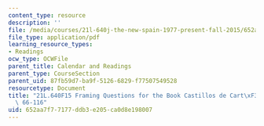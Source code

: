 ```yaml
---
content_type: resource
description: ''
file: /media/courses/21l-640j-the-new-spain-1977-present-fall-2015/652aa7f77177ddb3e205ca0d8e198007_MIT21L_640JF15_Cas2.pdf
file_type: application/pdf
learning_resource_types:
- Readings
ocw_type: OCWFile
parent_title: Calendar and Readings
parent_type: CourseSection
parent_uid: 87fb59d7-ba9f-5126-6829-f77507549528
resourcetype: Document
title: "21L.640F15 Framing Questions for the Book Castillos de Cart\xF3n from pages\
  \ 66-116"
uid: 652aa7f7-7177-ddb3-e205-ca0d8e198007
---
```

